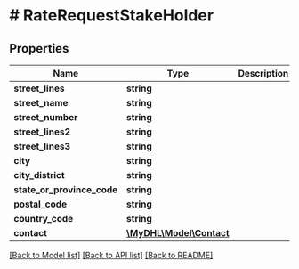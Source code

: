 # # RateRequestStakeHolder

## Properties

Name | Type | Description | Notes
------------ | ------------- | ------------- | -------------
**street_lines** | **string** |  | [optional] 
**street_name** | **string** |  | [optional] 
**street_number** | **string** |  | [optional] 
**street_lines2** | **string** |  | [optional] 
**street_lines3** | **string** |  | [optional] 
**city** | **string** |  | 
**city_district** | **string** |  | [optional] 
**state_or_province_code** | **string** |  | [optional] 
**postal_code** | **string** |  | 
**country_code** | **string** |  | 
**contact** | [**\MyDHL\Model\Contact**](Contact.md) |  | [optional] 

[[Back to Model list]](../../README.md#documentation-for-models) [[Back to API list]](../../README.md#documentation-for-api-endpoints) [[Back to README]](../../README.md)


